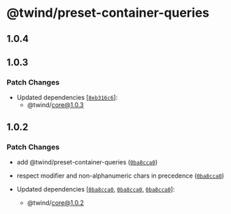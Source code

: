 # @twind/preset-container-queries

## 1.0.4

## 1.0.3

### Patch Changes

- Updated dependencies [[`8eb316c6`](https://github.com/tw-in-js/twind/commit/8eb316c6e2736c1c8fde76d0d9b967261a411ced)]:
  - @twind/core@1.0.3

## 1.0.2

### Patch Changes

- add @twind/preset-container-queries ([`0ba8cca0`](https://github.com/tw-in-js/twind/commit/0ba8cca0c5c18dcad7831ae3107c55eedeadc8e1))

- respect modifier and non-alphanumeric chars in precedence ([`0ba8cca0`](https://github.com/tw-in-js/twind/commit/0ba8cca0c5c18dcad7831ae3107c55eedeadc8e1))

- Updated dependencies [[`0ba8cca0`](https://github.com/tw-in-js/twind/commit/0ba8cca0c5c18dcad7831ae3107c55eedeadc8e1), [`0ba8cca0`](https://github.com/tw-in-js/twind/commit/0ba8cca0c5c18dcad7831ae3107c55eedeadc8e1), [`0ba8cca0`](https://github.com/tw-in-js/twind/commit/0ba8cca0c5c18dcad7831ae3107c55eedeadc8e1)]:
  - @twind/core@1.0.2
